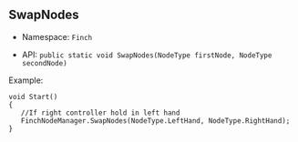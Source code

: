 ## SwapNodes

* Namespace: `Finch`  

* API: `public static void SwapNodes(NodeType firstNode, NodeType secondNode)` 

Example:  
```
void Start()
{
   //If right controller hold in left hand
   FinchNodeManager.SwapNodes(NodeType.LeftHand, NodeType.RightHand);
}
```
